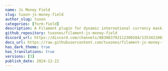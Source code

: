 ```yaml
---
name: Js Money Field
slug: tuxon-js-money-field
author_slug: tuxon
categories: [form-field]
description: A Filament plugin for dynamic international currency masking using  JavaScript Intl.
github_repository: tuxones/filament-js-money-field
discord_url: https://discord.com/channels/883083792112300104/1353421003698475160
docs_url: https://raw.githubusercontent.com/tuxones/filament-js-money-field/main/README.md
has_dark_theme: true
has_translations: true
versions: [3]
publish_date: 2024-12-22
---
```

